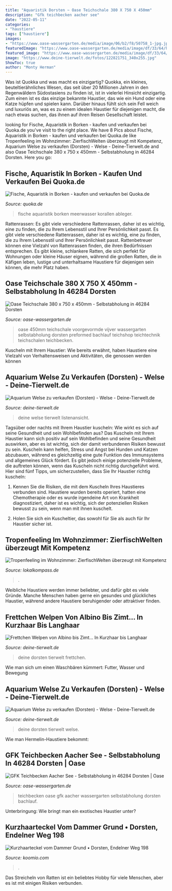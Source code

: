 ```yaml
---
title: "Aquaristik Dorsten ~ Oase Teichschale 380 X 750 X 450mm"
description: "Gfk teichbecken aacher see"
date: "2022-05-11"
categories:
- "haustiere"
tags: ["haustiere"]
images:
- "https://www.oase-wassergarten.de/media/image/06/b2/f8/50758_1-jpg.jpg"
featuredImage: "https://www.oase-wassergarten.de/media/image/df/33/64/http-shopware5-oase-wassergarten-de-media-image-teichbecken-aachersee-jpg_600x600.jpg"
featured_image: "https://www.oase-wassergarten.de/media/image/df/33/64/http-shopware5-oase-wassergarten-de-media-image-teichbecken-aachersee-jpg_600x600.jpg"
image: "https://www.deine-tierwelt.de/fotos/122821751_340x255.jpg"
ShowToc: true
author: "Monty Herman"
---
```



Was ist Quokka und was macht es einzigartig?
Quokka, ein kleines, beuteltierähnliches Wesen, das seit über 20 Millionen Jahren in den Regenwäldern Südostasiens zu finden ist, ist in vielerlei Hinsicht einzigartig. Zum einen ist es das einzige bekannte Haustier, das wie ein Hund oder eine Katze hüpfen und spielen kann. Darüber hinaus fühlt sich sein Fell weich und luxuriös an, was es zu einem idealen Haustier für diejenigen macht, die nach etwas suchen, das ihnen auf ihren Reisen Gesellschaft leistet.

	

		
looking for Fische, Aquaristik in Borken - kaufen und verkaufen bei Quoka.de you've visit to the right place. We have 8 Pics about Fische, Aquaristik in Borken - kaufen und verkaufen bei Quoka.de like Tropenfeeling im Wohnzimmer: ZierfischWelten überzeugt mit Kompetenz, Aquarium Welse zu verkaufen (Dorsten) - Welse - Deine-Tierwelt.de and also Oase Teichschale 380 x 750 x 450mm - Selbstabholung in 46284 Dorsten. Here you go:
		
    
## Fische, Aquaristik In Borken - Kaufen Und Verkaufen Bei Quoka.de

<img loading=lazy src="https://www.deine-tierwelt.de/fotos/122821751_340x255.jpg" onerror="this.onerror=null;this.src='https://tse1.mm.bing.net/th?id=OIP.rLwWgiv_dM5_ojRq-XWgGQAAAA&amp;pid=15.1';" alt="Fische, Aquaristik in Borken - kaufen und verkaufen bei Quoka.de">

_Source: quoka.de_

>fische aquaristik borken meerwasser korallen ableger. 

	

Rattenrassen: Es gibt viele verschiedene Rattenrassen, daher ist es wichtig, eine zu finden, die zu Ihrem Lebensstil und Ihrer Persönlichkeit passt.
Es gibt viele verschiedene Rattenrassen, daher ist es wichtig, eine zu finden, die zu Ihrem Lebensstil und Ihrer Persönlichkeit passt. Rattenbetreuer können eine Vielzahl von Rattenrassen finden, die ihren Bedürfnissen entsprechen. Es gibt kleine, schlankere Ratten, die sich perfekt für Wohnungen oder kleine Häuser eignen, während die großen Ratten, die in Käfigen leben, lustige und unterhaltsame Haustiere für diejenigen sein können, die mehr Platz haben.

    
## Oase Teichschale 380 X 750 X 450mm - Selbstabholung In 46284 Dorsten

<img loading=lazy src="https://www.oase-wassergarten.de/media/image/06/b2/f8/50758_1-jpg.jpg" onerror="this.onerror=null;this.src='https://tse1.mm.bing.net/th?id=OIP.7hzGuDnTTF23drMpXTcSTQHaFa&amp;pid=15.1';" alt="Oase Teichschale 380 x 750 x 450mm - Selbstabholung in 46284 Dorsten">

_Source: oase-wassergarten.de_

>oase 450mm teichschale voorgevormde vijver wassergarten selbstabholung dorsten preformed bachlauf teichshop teichtechnik teichschalen teichbecken. 

	

Kuscheln mit Ihrem Haustier: Wie bereits erwähnt, haben Haustiere eine Vielzahl von Verhaltensweisen und Aktivitäten, die genossen werden können

    
## Aquarium Welse Zu Verkaufen (Dorsten) - Welse - Deine-Tierwelt.de

<img loading=lazy src="https://www.deine-tierwelt.de/fotos/127945201_760x570.jpg" onerror="this.onerror=null;this.src='https://tse3.mm.bing.net/th?id=OIP.NcsDfnouusNFRXT0Dp2nZQHaFj&amp;pid=15.1';" alt="Aquarium Welse zu verkaufen (Dorsten) - Welse - Deine-Tierwelt.de">

_Source: deine-tierwelt.de_

>deine welse tierwelt listenansicht. 

	

Tagsüber oder nachts mit Ihrem Haustier kuscheln: Wie wirkt es sich auf seine Gesundheit und sein Wohlbefinden aus?
Das Kuscheln mit Ihrem Haustier kann sich positiv auf sein Wohlbefinden und seine Gesundheit auswirken, aber es ist wichtig, sich der damit verbundenen Risiken bewusst zu sein. Kuscheln kann helfen, Stress und Angst bei Hunden und Katzen abzubauen, während es gleichzeitig eine gute Funktion des Immunsystems und allgemeines Glück fördert. Es gibt jedoch einige potenzielle Probleme, die auftreten können, wenn das Kuscheln nicht richtig durchgeführt wird. Hier sind fünf Tipps, um sicherzustellen, dass Sie Ihr Haustier richtig kuscheln:
1) Kennen Sie die Risiken, die mit dem Kuscheln Ihres Haustieres verbunden sind. Haustiere wurden bereits operiert, hatten eine Chemotherapie oder es wurde irgendeine Art von Krankheit diagnostiziert, daher ist es wichtig, sich der potenziellen Risiken bewusst zu sein, wenn man mit ihnen kuschelt.

2) Holen Sie sich ein Kuscheltier, das sowohl für Sie als auch für Ihr Haustier sicher ist.

    
## Tropenfeeling Im Wohnzimmer: ZierfischWelten überzeugt Mit Kompetenz

<img loading=lazy src="https://media04.lokalkompass.de/article/2020/10/13/7/11444367_L.jpg?1602574696" onerror="this.onerror=null;this.src='https://tse3.mm.bing.net/th?id=OIP.LiLGMIx7duIagiSwDgN_wgHaE7&amp;pid=15.1';" alt="Tropenfeeling im Wohnzimmer: ZierfischWelten überzeugt mit Kompetenz">

_Source: lokalkompass.de_

>. 

	

Weibliche Haustiere werden immer beliebter, und dafür gibt es viele Gründe. Manche Menschen haben gerne ein gesundes und glückliches Haustier, während andere Haustiere beruhigender oder attraktiver finden.

    
## Frettchen Welpen Von Albino Bis Zimt... In Kurzhaar Bis Langhaar

<img loading=lazy src="https://www.deine-tierwelt.de/fotos/124953875_760x570.jpg" onerror="this.onerror=null;this.src='https://tse4.mm.bing.net/th?id=OIP.Cb3YBxEhIgjCfvfwP4VAxgHaFj&amp;pid=15.1';" alt="Frettchen Welpen von Albino bis Zimt... In Kurzhaar bis Langhaar">

_Source: deine-tierwelt.de_

>deine dorsten tierwelt frettchen. 

	

Wie man sich um einen Waschbären kümmert: Futter, Wasser und Bewegung

    
## Aquarium Welse Zu Verkaufen (Dorsten) - Welse - Deine-Tierwelt.de

<img loading=lazy src="https://www.deine-tierwelt.de/fotos/127950997_760x570.jpg" onerror="this.onerror=null;this.src='https://tse1.mm.bing.net/th?id=OIP.3EO5CVmnPqmGKuYWTdvYCQHaFj&amp;pid=15.1';" alt="Aquarium Welse zu verkaufen (Dorsten) - Welse - Deine-Tierwelt.de">

_Source: deine-tierwelt.de_

>deine dorsten tierwelt welse. 

	

Wie man Hermelin-Haustiere bekommt:

    
## GFK Teichbecken Aacher See - Selbstabholung In 46284 Dorsten | Oase

<img loading=lazy src="https://www.oase-wassergarten.de/media/image/df/33/64/http-shopware5-oase-wassergarten-de-media-image-teichbecken-aachersee-jpg_600x600.jpg" onerror="this.onerror=null;this.src='https://tse2.mm.bing.net/th?id=OIP.LmeOaBMQKJ322ddCmUJ4gwHaFY&amp;pid=15.1';" alt="GFK Teichbecken Aacher See - Selbstabholung in 46284 Dorsten | Oase">

_Source: oase-wassergarten.de_

>teichbecken oase gfk aacher wassergarten selbstabholung dorsten bachlauf. 

	

Unterbringung: Wie bringt man ein exotisches Haustier unter?

    
## Kurzhaarteckel Vom Dammer Grund • Dorsten, Endelner Weg 198

<img loading=lazy src="https://s3.eu-central-1.amazonaws.com/uberall-userpics-prod/311331/medium_wvVDOmtkVr.jpg" onerror="this.onerror=null;this.src='https://tse2.mm.bing.net/th?id=OIP.cKsAJUtkt-UGzyxM4El2wgHaE8&amp;pid=15.1';" alt="Kurzhaarteckel vom Dammer Grund • Dorsten, Endelner Weg 198">

_Source: koomio.com_

>. 

	

Das Streicheln von Ratten ist ein beliebtes Hobby für viele Menschen, aber es ist mit einigen Risiken verbunden.

